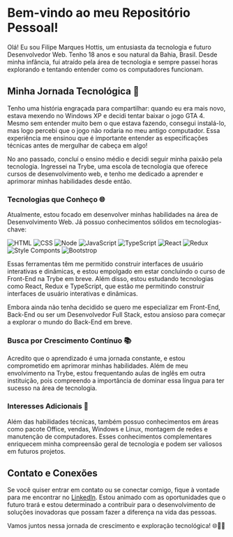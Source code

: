 # Bem-vindo ao meu Repositório Pessoal!

Olá! Eu sou Filipe Marques Hottis, um entusiasta da tecnologia e futuro Desenvolvedor Web. Tenho 18 anos e sou natural da Bahia, Brasil. Desde minha infância, fui atraído pela área de tecnologia e sempre passei horas explorando e tentando entender como os computadores funcionam.

## Minha Jornada Tecnológica 🚀

Tenho uma história engraçada para compartilhar: quando eu era mais novo, estava mexendo no Windows XP e decidi tentar baixar o jogo GTA 4. Mesmo sem entender muito bem o que estava fazendo, consegui instalá-lo, mas logo percebi que o jogo não rodaria no meu antigo computador. Essa experiência me ensinou que é importante entender as especificações técnicas antes de mergulhar de cabeça em algo!

No ano passado, concluí o ensino médio e decidi seguir minha paixão pela tecnologia. Ingressei na Trybe, uma escola de tecnologia que oferece cursos de desenvolvimento web, e tenho me dedicado a aprender e aprimorar minhas habilidades desde então.

### Tecnologias que Conheço 🌐

Atualmente, estou focado em desenvolver minhas habilidades na área de Desenvolvimento Web. Já possuo conhecimentos sólidos em tecnologias-chave:

![HTML](https://img.shields.io/badge/HTML-239120?style=for-the-badge&logo=html5&logoColor=white)
![CSS](https://img.shields.io/badge/CSS-239120?&style=for-the-badge&logo=css3&logoColor=white)
![Node](https://img.shields.io/badge/Node.js-43853D?style=for-the-badge&logo=node.js&logoColor=white)
![JavaScript](https://img.shields.io/badge/JavaScript-F7DF1E?style=for-the-badge&logo=javascript&logoColor=black)
![TypeScript](https://img.shields.io/badge/TypeScript-007ACC?style=for-the-badge&logo=typescript&logoColor=white)
![React](https://img.shields.io/badge/React-20232A?style=for-the-badge&logo=react&logoColor=61DAFB)
![Redux](https://img.shields.io/badge/Redux-593D88?style=for-the-badge&logo=redux&logoColor=white)
![Style Componts](https://img.shields.io/badge/styled--components-DB7093?style=for-the-badge&logo=styled-components&logoColor=white)
![Bootstrop](https://img.shields.io/badge/Bootstrap-563D7C?style=for-the-badge&logo=bootstrap&logoColor=white)

Essas ferramentas têm me permitido construir interfaces de usuário interativas e dinâmicas, e estou empolgado em estar concluindo o curso de Front-End na Trybe em breve. Além disso, estou estudando tecnologias como React, Redux e TypeScript, que estão me permitindo construir interfaces de usuário interativas e dinâmicas.

Embora ainda não tenha decidido se quero me especializar em Front-End, Back-End ou ser um Desenvolvedor Full Stack, estou ansioso para começar a explorar o mundo do Back-End em breve.

### Busca por Crescimento Contínuo 📚

Acredito que o aprendizado é uma jornada constante, e estou comprometido em aprimorar minhas habilidades. Além de meu envolvimento na Trybe, estou frequentando aulas de inglês em outra instituição, pois compreendo a importância de dominar essa língua para ter sucesso na área de tecnologia.

### Interesses Adicionais 🌟

Além das habilidades técnicas, também possuo conhecimentos em áreas como pacote Office, vendas, Windows e Linux, montagem de redes e manutenção de computadores. Esses conhecimentos complementares enriquecem minha compreensão geral de tecnologia e podem ser valiosos em futuros projetos.

## Contato e Conexões

Se você quiser entrar em contato ou se conectar comigo, fique à vontade para me encontrar no [LinkedIn](seu-linkedin-aqui). Estou animado com as oportunidades que o futuro trará e estou determinado a contribuir para o desenvolvimento de soluções inovadoras que possam fazer a diferença na vida das pessoas.

Vamos juntos nessa jornada de crescimento e exploração tecnológica! 🌐👨‍💻
